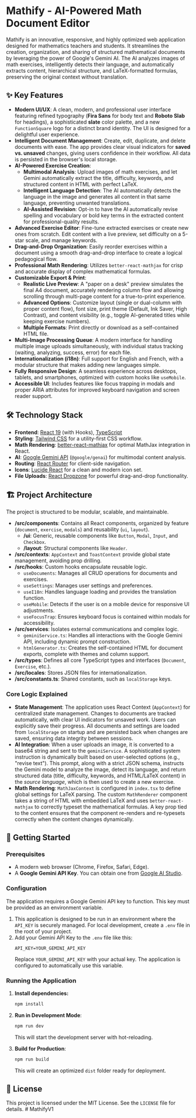 # Mathify - AI-Powered Math Document Editor

Mathify is an innovative, responsive, and highly optimized web application designed for mathematics teachers and students. It streamlines the creation, organization, and sharing of structured mathematical documents by leveraging the power of Google's Gemini AI. The AI analyzes images of math exercises, intelligently detects their language, and automatically extracts content, hierarchical structure, and LaTeX-formatted formulas, preserving the original context without translation.

## ✨ Key Features

- **Modern UI/UX**: A clean, modern, and professional user interface featuring refined typography (**Fira Sans** for body text and **Roboto Slab** for headings), a sophisticated **slate** color palette, and a new `FunctionSquare` logo for a distinct brand identity. The UI is designed for a delightful user experience.
- **Intelligent Document Management**: Create, edit, duplicate, and delete documents with ease. The app provides clear visual indicators for **saved vs. unsaved** changes, giving users confidence in their workflow. All data is persisted in the browser's local storage.
- **AI-Powered Exercise Creation**: 
  - **Multimodal Analysis**: Upload images of math exercises, and let Gemini automatically extract the title, difficulty, keywords, and structured content in HTML with perfect LaTeX.
  - **Intelligent Language Detection**: The AI automatically detects the language in the image and generates all content in that same language, preventing unwanted translations.
  - **AI-Assisted Revision**: Opt-in to have the AI automatically revise spelling and vocabulary or bold key terms in the extracted content for professional-quality results.
- **Advanced Exercise Editor**: Fine-tune extracted exercises or create new ones from scratch. Edit content with a live preview, set difficulty on a 5-star scale, and manage keywords.
- **Drag-and-Drop Organization**: Easily reorder exercises within a document using a smooth drag-and-drop interface to create a logical pedagogical flow.
- **Professional Math Rendering**: Utilizes `better-react-mathjax` for crisp and accurate display of complex mathematical formulas.
- **Customizable Export & Print**: 
    - **Realistic Live Preview**: A "paper on a desk" preview simulates the final A4 document, accurately rendering column flow and allowing scrolling through multi-page content for a true-to-print experience.
    - **Advanced Options**: Customize layout (single or dual-column with proper content flow), font size, print theme (Default, Ink Saver, High Contrast), and content visibility (e.g., toggle AI-generated titles while keeping exercise numbers).
    - **Multiple Formats**: Print directly or download as a self-contained HTML file.
- **Multi-Image Processing Queue**: A modern interface for handling multiple image uploads simultaneously, with individual status tracking (waiting, analyzing, success, error) for each file.
- **Internationalization (i18n)**: Full support for English and French, with a modular structure that makes adding new languages simple.
- **Fully Responsive Design**: A seamless experience across desktops, tablets, and smartphones, optimized with custom hooks like `useMobile`.
- **Accessible UI**: Includes features like focus trapping in modals and proper ARIA attributes for improved keyboard navigation and screen reader support.

## 🛠️ Technology Stack

- **Frontend**: [React 19](https://react.dev/) (with Hooks), [TypeScript](https://www.typescriptlang.org/)
- **Styling**: [Tailwind CSS](https://tailwindcss.com/) for a utility-first CSS workflow.
- **Math Rendering**: [better-react-mathjax](https://github.com/fast-reflexes/better-react-mathjax) for optimal MathJax integration in React.
- **AI**: [Google Gemini API](https://ai.google.dev/) (`@google/genai`) for multimodal content analysis.
- **Routing**: [React Router](https://reactrouter.com/) for client-side navigation.
- **Icons**: [Lucide React](https://lucide.dev/) for a clean and modern icon set.
- **File Uploads**: [React Dropzone](https://react-dropzone.js.org/) for powerful drag-and-drop functionality.

## 🏗️ Project Architecture

The project is structured to be modular, scalable, and maintainable.

- **/src/components**: Contains all React components, organized by feature (`document`, `exercise`, `modals`) and reusability (`ui`, `layout`).
  - **/ui**: Generic, reusable components like `Button`, `Modal`, `Input`, and `Checkbox`.
  - **/layout**: Structural components like `Header`.
- **/src/contexts**: `AppContext` and `ToastContext` provide global state management, avoiding prop drilling.
- **/src/hooks**: Custom hooks encapsulate reusable logic.
  - `useDocuments`: Manages all CRUD operations for documents and exercises.
  - `useSettings`: Manages user settings and preferences.
  - `useI18n`: Handles language loading and provides the translation function.
  - `useMobile`: Detects if the user is on a mobile device for responsive UI adjustments.
  - `useFocusTrap`: Ensures keyboard focus is contained within modals for accessibility.
- **/src/services**: Isolates external communications and complex logic.
  - `geminiService.ts`: Handles all interactions with the Google Gemini API, including dynamic prompt construction.
  - `htmlGenerator.ts`: Creates the self-contained HTML for document exports, complete with themes and column support.
- **/src/types**: Defines all core TypeScript types and interfaces (`Document`, `Exercise`, etc.).
- **/src/locales**: Stores JSON files for internationalization.
- **/src/constants.ts**: Shared constants, such as `localStorage` keys.

### Core Logic Explained

- **State Management**: The application uses React Context (`AppContext`) for centralized state management. Changes to documents are tracked automatically, with clear UI indicators for unsaved work. Users can explicitly save their progress. All documents and settings are loaded from `localStorage` on startup and are persisted back when changes are saved, ensuring data integrity between sessions.
- **AI Integration**: When a user uploads an image, it is converted to a base64 string and sent to the `geminiService`. A sophisticated system instruction is dynamically built based on user-selected options (e.g., "revise text"). This prompt, along with a strict JSON schema, instructs the Gemini model to analyze the image, detect its language, and return structured data (title, difficulty, keywords, and HTML/LaTeX content) in the *source language*, which is then used to create a new exercise.
- **Math Rendering**: `MathJaxContext` is configured in `index.tsx` to define global settings for LaTeX parsing. The custom `MathRenderer` component takes a string of HTML with embedded LaTeX and uses `better-react-mathjax` to correctly typeset the mathematical formulas. A key prop tied to the content ensures that the component re-renders and re-typesets correctly when the content changes dynamically.

## 🚀 Getting Started

### Prerequisites

- A modern web browser (Chrome, Firefox, Safari, Edge).
- A **Google Gemini API Key**. You can obtain one from [Google AI Studio](https://makersuite.google.com/app/apikey).

### Configuration

The application requires a Google Gemini API key to function. This key must be provided as an environment variable.

1.  This application is designed to be run in an environment where the `API_KEY` is securely managed. For local development, create a `.env` file in the root of your project.
2.  Add your Gemini API Key to the `.env` file like this:
    ```
    API_KEY=YOUR_GEMINI_API_KEY
    ```
    Replace `YOUR_GEMINI_API_KEY` with your actual key. The application is configured to automatically use this variable.

### Running the Application

1.  **Install dependencies:**
    ```bash
    npm install
    ```
2.  **Run in Development Mode**:
    ```bash
    npm run dev
    ```
    This will start the development server with hot-reloading.

3.  **Build for Production**:
    ```bash
    npm run build
    ```
    This will create an optimized `dist` folder ready for deployment.

## 📄 License

This project is licensed under the MIT License. See the `LICENSE` file for details.
#   M a t h i f y V 1  
 